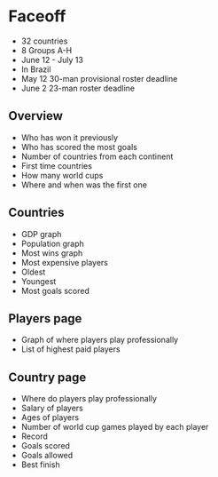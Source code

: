 # Faceoff

* 32 countries
* 8 Groups A-H
* June 12 - July 13
* In Brazil
* May 12 30-man provisional roster deadline
* June 2 23-man roster deadline

## Overview

* Who has won it previously
* Who has scored the most goals
* Number of countries from each continent
* First time countries
* How many world cups
* Where and when was the first one

## Countries

* GDP graph
* Population graph
* Most wins graph
* Most expensive players
* Oldest
* Youngest
* Most goals scored

## Players page

* Graph of where players play professionally
* List of highest paid players

## Country page

* Where do players play professionally
* Salary of players
* Ages of players
* Number of world cup games played by each player
* Record
* Goals scored
* Goals allowed
* Best finish
